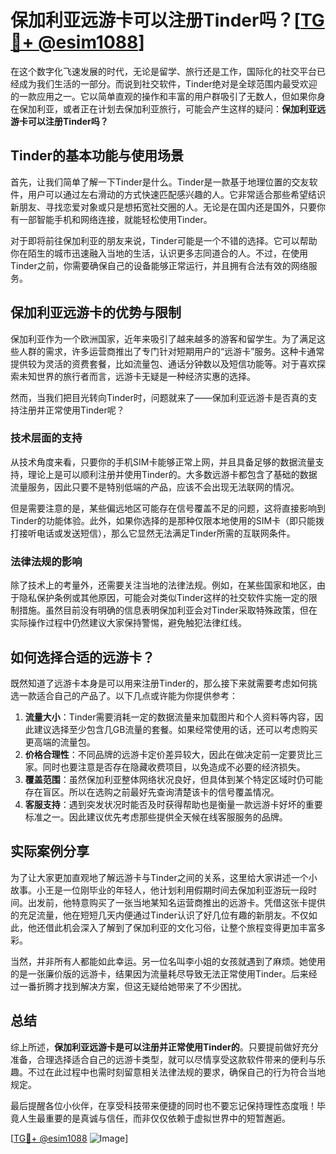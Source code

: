 # 保加利亚远游卡可以注册Tinder吗？[[TG💪+ @esim1088](https://t.me/s/esim1088)]

在这个数字化飞速发展的时代，无论是留学、旅行还是工作，国际化的社交平台已经成为我们生活的一部分。而说到社交软件，Tinder绝对是全球范围内最受欢迎的一款应用之一。它以简单直观的操作和丰富的用户群吸引了无数人，但如果你身在保加利亚，或者正在计划去保加利亚旅行，可能会产生这样的疑问：**保加利亚远游卡可以注册Tinder吗？**

## Tinder的基本功能与使用场景

首先，让我们简单了解一下Tinder是什么。Tinder是一款基于地理位置的交友软件，用户可以通过左右滑动的方式快速匹配感兴趣的人。它非常适合那些希望结识新朋友、寻找恋爱对象或只是想拓宽社交圈的人。无论是在国内还是国外，只要你有一部智能手机和网络连接，就能轻松使用Tinder。

对于即将前往保加利亚的朋友来说，Tinder可能是一个不错的选择。它可以帮助你在陌生的城市迅速融入当地的生活，认识更多志同道合的人。不过，在使用Tinder之前，你需要确保自己的设备能够正常运行，并且拥有合法有效的网络服务。

## 保加利亚远游卡的优势与限制

保加利亚作为一个欧洲国家，近年来吸引了越来越多的游客和留学生。为了满足这些人群的需求，许多运营商推出了专门针对短期用户的“远游卡”服务。这种卡通常提供较为灵活的资费套餐，比如流量包、通话分钟数以及短信功能等。对于喜欢探索未知世界的旅行者而言，远游卡无疑是一种经济实惠的选择。

然而，当我们把目光转向Tinder时，问题就来了——保加利亚远游卡是否真的支持注册并正常使用Tinder呢？

### 技术层面的支持

从技术角度来看，只要你的手机SIM卡能够正常上网，并且具备足够的数据流量支持，理论上是可以顺利注册并使用Tinder的。大多数远游卡都包含了基础的数据流量服务，因此只要不是特别低端的产品，应该不会出现无法联网的情况。

但是需要注意的是，某些偏远地区可能存在信号覆盖不足的问题，这将直接影响到Tinder的功能体验。此外，如果你选择的是那种仅限本地使用的SIM卡（即只能拨打接听电话或发送短信），那么它显然无法满足Tinder所需的互联网条件。

### 法律法规的影响

除了技术上的考量外，还需要关注当地的法律法规。例如，在某些国家和地区，由于隐私保护条例或其他原因，可能会对类似Tinder这样的社交软件实施一定的限制措施。虽然目前没有明确的信息表明保加利亚会对Tinder采取特殊政策，但在实际操作过程中仍然建议大家保持警惕，避免触犯法律红线。

## 如何选择合适的远游卡？

既然知道了远游卡本身是可以用来注册Tinder的，那么接下来就需要考虑如何挑选一款适合自己的产品了。以下几点或许能为你提供参考：

1. **流量大小**：Tinder需要消耗一定的数据流量来加载图片和个人资料等内容，因此建议选择至少包含几GB流量的套餐。如果经常使用的话，还可以考虑购买更高端的流量包。
2. **价格合理性**：不同品牌的远游卡定价差异较大，因此在做决定前一定要货比三家。同时也要注意是否存在隐藏收费项目，以免造成不必要的经济损失。
3. **覆盖范围**：虽然保加利亚整体网络状况良好，但具体到某个特定区域时仍可能存在盲区。所以在选购之前最好先查询清楚该卡的信号覆盖情况。
4. **客服支持**：遇到突发状况时能否及时获得帮助也是衡量一款远游卡好坏的重要标准之一。因此建议优先考虑那些提供全天候在线客服服务的品牌。

## 实际案例分享

为了让大家更加直观地了解远游卡与Tinder之间的关系，这里给大家讲述一个小故事。小王是一位刚毕业的年轻人，他计划利用假期时间去保加利亚游玩一段时间。出发前，他特意购买了一张当地某知名运营商推出的远游卡。凭借这张卡提供的充足流量，他在短短几天内便通过Tinder认识了好几位有趣的新朋友。不仅如此，他还借此机会深入了解到了保加利亚的文化习俗，让整个旅程变得更加丰富多彩。

当然，并非所有人都能如此幸运。另一位名叫李小姐的女孩就遇到了麻烦。她使用的是一张廉价版的远游卡，结果因为流量耗尽导致无法正常使用Tinder。后来经过一番折腾才找到解决方案，但这无疑给她带来了不少困扰。

## 总结

综上所述，**保加利亚远游卡是可以注册并正常使用Tinder的**。只要提前做好充分准备，合理选择适合自己的远游卡类型，就可以尽情享受这款软件带来的便利与乐趣。不过在此过程中也需时刻留意相关法律法规的要求，确保自己的行为符合当地规定。

最后提醒各位小伙伴，在享受科技带来便捷的同时也不要忘记保持理性态度哦！毕竟人生最重要的是真诚与信任，而非仅仅依赖于虚拟世界中的短暂邂逅。

[[TG💪+ @esim1088](https://t.me/s/esim1088) ![Image](https://i.postimg.cc/4NQfJmqS/Snipaste-2025-05-13-00-14-12.png)]